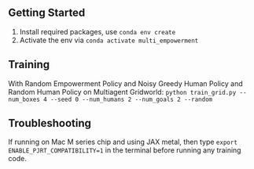 ## Getting Started

1. Install required packages, use `conda env create`
2. Activate the env via `conda activate multi_empowerment`

## Training

<!-- ```python train_grid.py --num_boxes 4 --seed 0``` -->

With Random Empowerment Policy and Noisy Greedy Human Policy and Random Human Policy on Multiagent Gridworld:
```python train_grid.py --num_boxes 4 --seed 0 --num_humans 2 --num_goals 2 --random```

## Troubleshooting
If running on Mac M series chip and using JAX metal, then type `export ENABLE_PJRT_COMPATIBILITY=1` in the terminal before running any training code.

